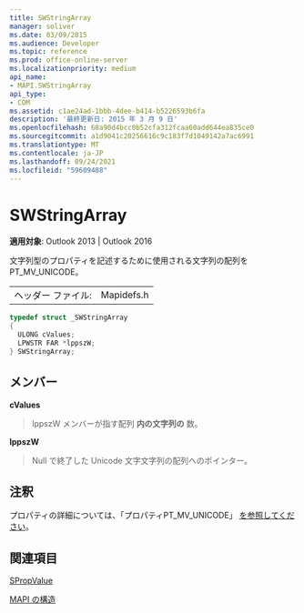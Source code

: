 ```yaml
---
title: SWStringArray
manager: soliver
ms.date: 03/09/2015
ms.audience: Developer
ms.topic: reference
ms.prod: office-online-server
ms.localizationpriority: medium
api_name:
- MAPI.SWStringArray
api_type:
- COM
ms.assetid: c1ae24ad-1bbb-4dee-b414-b5226593b6fa
description: '最終更新日: 2015 年 3 月 9 日'
ms.openlocfilehash: 68a90d4bcc0b52cfa312fcaa60add644ea835ce0
ms.sourcegitcommit: a1d9041c20256616c9c183f7d1049142a7ac6991
ms.translationtype: MT
ms.contentlocale: ja-JP
ms.lasthandoff: 09/24/2021
ms.locfileid: "59609488"
---
```

# <a name="swstringarray"></a>SWStringArray

  
  
**適用対象**: Outlook 2013 | Outlook 2016 
  
文字列型のプロパティを記述するために使用される文字列の配列をPT_MV_UNICODE。 
  
|||
|:-----|:-----|
|ヘッダー ファイル:  <br/> |Mapidefs.h  <br/> |
   
```cpp
typedef struct _SWStringArray
{
  ULONG cValues;
  LPWSTR FAR *lppszW;
} SWStringArray;

```

## <a name="members"></a>メンバー

 **cValues**
  
> lppszW メンバーが指す配列 **内の文字列の** 数。 
    
 **lppszW**
  
> Null で終了した Unicode 文字文字列の配列へのポインター。
    
## <a name="remarks"></a>注釈

プロパティの詳細については、「プロパティPT_MV_UNICODE」 [を参照してください](property-types.md)。
  
## <a name="see-also"></a>関連項目



[SPropValue](spropvalue.md)


[MAPI の構造](mapi-structures.md)

